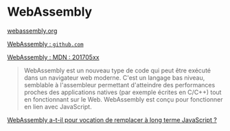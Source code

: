 # WebAssembly

[webassembly.org](http://webassembly.org/)

[WebAssembly : `github.com`](https://github.com/WebAssembly)

[WebAssembly : MDN : 201705xx](https://developer.mozilla.org/fr/docs/WebAssembly)

> WebAssembly est un nouveau type de code qui peut être exécuté dans un navigateur web moderne. C'est un langage bas
> niveau, semblable à l'assembleur permettant d'atteindre des performances proches des applications natives
> (par exemple écrites en C/C++) tout en fonctionnant sur le Web. WebAssembly est conçu pour fonctionner en lien
> avec JavaScript.

[WebAssembly a-t-il pour vocation de remplacer à long terme JavaScript ?](https://www.developpez.com/actu/123097/WebAssembly-a-t-il-pour-vocation-de-remplacer-a-long-terme-JavaScript-Le-standard-est-au-centre-des-discussions-des-developpeurs-web/)
